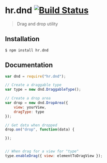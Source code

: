 hr.dnd [![Build Status](https://travis-ci.org/HappyRhino/hr.dnd.png?branch=master)](https://travis-ci.org/HappyRhino/hr.dnd)
=============================

> Drag and drop utility

## Installation

```
$ npm install hr.dnd
```

## Documentation

```js
var dnd = require("hr.dnd");

// Create a draggable type
var type = new dnd.DraggableType();

// Create a drop area
var drop = new dnd.DropArea({
    view: yourView,
    dragType: type
});

// Get data when dropped
drop.on("drop", function(data) {

});


// When drag for a view for "type"
type.enableDrag({ view: elementToDragView });
```
